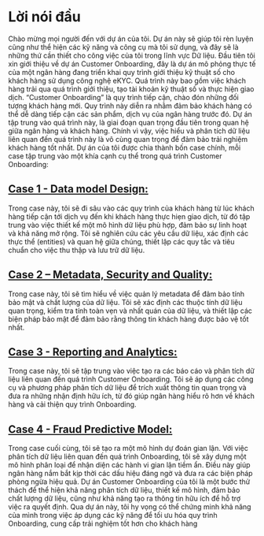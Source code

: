 # Lời nói đầu
Chào mừng mọi người đến với dự án của tôi. Dự án này sẽ giúp tôi rèn luyện cũng như thể hiện các kỹ năng và công cụ mà tôi sử dụng, và đây sẽ là những thứ cần thiết cho công việc của tôi trong lĩnh vực Dữ liệu.
Đầu tiên tôi xin giới thiệu về dự án Customer Onboarding, đây là dự án mô phỏng thực tế của một ngân hàng đang triển khai quy trình giới thiệu kỹ thuật số cho khách hàng sử dụng công nghệ eKYC. Quá trình này bao gồm việc khách hàng trải qua quá trình giới thiệu, tạo tài khoản kỹ thuật số và thực hiện giao dịch. “Customer Onboarding” là quy trình tiếp cận, chào đón những đối tượng khách hàng mới. Quy trình này diễn ra nhằm đảm bảo khách hàng có thể dễ dàng tiếp cận các sản phẩm, dịch vụ của ngân hàng trước đó. Dự án tập trung vào quá trình này, là giai đoạn quan trọng đầu tiên trong quan hệ giữa ngân hàng và khách hàng. Chính vì vậy, việc hiểu và phân tích dữ liệu liên quan đến quá trình này là vô cùng quan trọng để đảm bảo trải nghiệm khách hàng tốt nhất. 
Dự án của tôi được chia thành bốn case chính, mỗi case tập trung vào một khía cạnh cụ thể trong quá trình Customer Onboarding:
## [Case 1 - Data model Design:](https://github.com/baoan102/Customer-Onboading/tree/main/Case%201%20-%20Data%20Model%20Design)
Trong case này, tôi sẽ đi sâu vào các quy trình của khách hàng từ lúc khách hàng tiếp cận tới dịch vụ đến khi khách hàng thực hiẹn giao dịch, từ đó tập trung vào việc thiết kế một mô hình dữ liệu phù hợp, đảm bảo sự linh hoạt và khả năng mở rộng. Tôi sẽ nghiên cứu các yêu cầu dữ liệu, xác định các thực thể (entities) và quan hệ giữa chúng, thiết lập các quy tắc và tiêu chuẩn cho việc thu thập và lưu trữ dữ liệu.
## [Case 2 – Metadata, Security and Quality:](https://github.com/baoan102/Customer-Onboading/tree/main/Case%202%20-%20Metadata%20-%20Security%20and%20Quality)
Trong case này, tôi sẽ tìm hiểu về việc quản lý metadata để đảm bảo tính bảo mật và chất lượng của dữ liệu. Tôi sẽ xác định các thuộc tính dữ liệu quan trọng, kiểm tra tính toàn vẹn và nhất quán của dữ liệu, và thiết lập các biện pháp bảo mật để đảm bảo rằng thông tin khách hàng được bảo vệ tốt nhất.
## [Case 3 - Reporting and Analytics:](https://github.com/baoan102/Customer-Onboading/tree/main/Case%203%20-%20Reporting%20and%20Analytics)
Trong case này, tôi sẽ tập trung vào việc tạo ra các báo cáo và phân tích dữ liệu liên quan đến quá trình Customer Onboarding. Tôi sẽ áp dụng các công cụ và phương pháp phân tích dữ liệu để trích xuất thông tin quan trọng và đưa ra những nhận định hữu ích, từ đó giúp ngân hàng hiểu rõ hơn về khách hàng và cải thiện quy trình Onboarding.
## [Case 4 - Fraud Predictive Model:](https://github.com/baoan102/Customer-Onboading/tree/main/Case%204%20-%20Fraud%20Predictive%20Model)
Trong case cuối cùng, tôi sẽ tạo ra một mô hình dự đoán gian lận. Với việc phân tích dữ liệu liên quan đến quá trình Onboarding, tôi sẽ xây dựng một mô hình phân loại để nhận diện các hành vi gian lận tiềm ẩn. Điều này giúp ngân hàng nắm bắt kịp thời các dấu hiệu đáng ngờ và đưa ra các biện pháp phòng ngừa hiệu quả.
Dự án Customer Onboarding của tôi là một bước thử thách để thể hiện khả năng phân tích dữ liệu, thiết kế mô hình, đảm bảo chất lượng dữ liệu, cũng như khả năng tạo ra thông tin hữu ích để hỗ trợ việc ra quyết định. Qua dự án này, tôi hy vọng có thể chứng minh khả năng của mình trong việc áp dụng các kỹ năng để tối ưu hóa quy trình Onboarding, cung cấp trải nghiệm tốt hơn cho khách hàng
